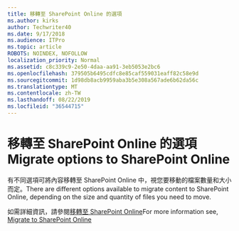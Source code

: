 ```yaml
---
title: 移轉至 SharePoint Online 的選項
ms.author: kirks
author: Techwriter40
ms.date: 9/17/2018
ms.audience: ITPro
ms.topic: article
ROBOTS: NOINDEX, NOFOLLOW
localization_priority: Normal
ms.assetid: c8c339c9-2e50-4daa-aa91-3eb5053e2bc6
ms.openlocfilehash: 379505b6495cdfc8e85caf559031eaff82c58e9d
ms.sourcegitcommit: 1d98db8acb9959aba3b5e308a567ade6b62da56c
ms.translationtype: MT
ms.contentlocale: zh-TW
ms.lasthandoff: 08/22/2019
ms.locfileid: "36544715"
---
```

# <a name="migrate-options-to-sharepoint-online"></a><span data-ttu-id="53e82-102">移轉至 SharePoint Online 的選項</span><span class="sxs-lookup"><span data-stu-id="53e82-102">Migrate options to SharePoint Online</span></span>

<span data-ttu-id="53e82-103">有不同選項可將內容移轉至 SharePoint Online 中，視您要移動的檔案數量和大小而定。</span><span class="sxs-lookup"><span data-stu-id="53e82-103">There are different options available to migrate content to SharePoint Online, depending on the size and quantity of files you need to move.</span></span>
  
<span data-ttu-id="53e82-104">如需詳細資訊，請參閱[移轉至 SharePoint Online](https://go.microsoft.com/fwlink/?linkid-2022029)</span><span class="sxs-lookup"><span data-stu-id="53e82-104">For more information see, [Migrate to SharePoint Online](https://go.microsoft.com/fwlink/?linkid-2022029)</span></span>
  


